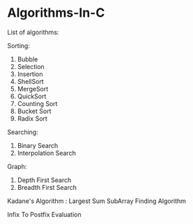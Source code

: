 # Algorithms-In-C

List of algorithms:

Sorting:
1. Bubble
2. Selection
3. Insertion
4. ShellSort
5. MergeSort
6. QuickSort
7. Counting Sort
8. Bucket Sort
9. Radix Sort

Searching:
1. Binary Search
2. Interpolation Search

Graph:
1. Depth First Search
2. Breadth First Search

Kadane's Algorithm : Largest Sum SubArray Finding Algorithm

Infix To Postfix Evaluation
